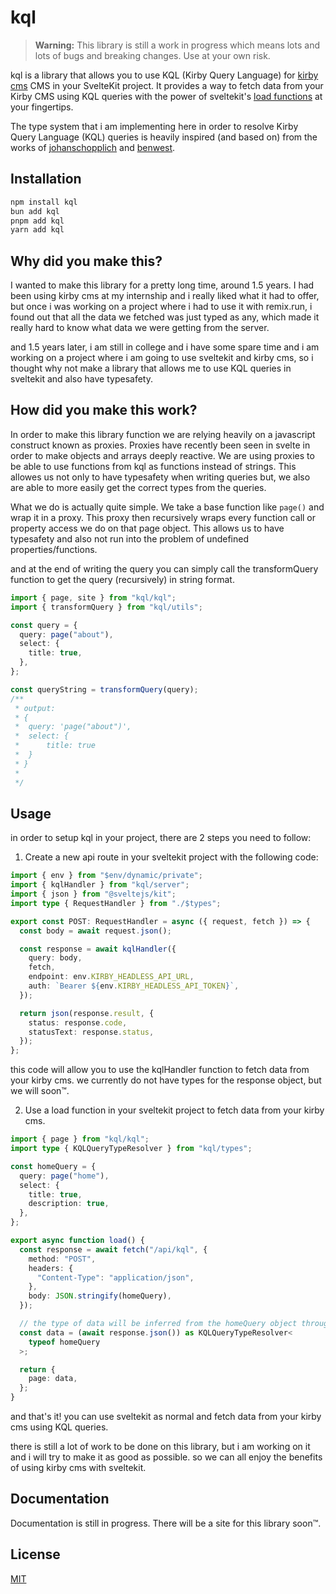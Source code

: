 # kql

> **Warning:** This library is still a work in progress which means lots and lots of bugs and breaking changes. Use at your own risk.

kql is a library that allows you to use KQL (Kirby Query Language) for [kirby cms](https://getkirby.com/) CMS in your SvelteKit project. It provides a way to fetch data from your Kirby CMS using KQL queries with the power of sveltekit's [load functions](https://svelte.dev/docs/kit/load) at your fingertips.

The type system that i am implementing here in order to resolve Kirby Query Language (KQL) queries is heavily inspired (and based on) from the works of [johanschopplich](https://github.com/johannschopplich/kirby-types) and [benwest](https://github.com/benwest/kql-ts).

## Installation

```bash
npm install kql
bun add kql
pnpm add kql
yarn add kql
```

## Why did you make this?

I wanted to make this library for a pretty long time, around 1.5 years. I had been using kirby cms at my internship and i really liked what it had to offer, but once i was working on a project where i had to use it with remix.run, i found out that all the data we fetched was just typed as any, which made it really hard to know what data we were getting from the server.

and 1.5 years later, i am still in college and i have some spare time and i am working on a project where i am going to use sveltekit and kirby cms, so i thought why not make a library that allows me to use KQL queries in sveltekit and also have typesafety.

## How did you make this work?

In order to make this library function we are relying heavily on a javascript construct known as proxies. Proxies have recently been seen in svelte in order to make objects and arrays deeply reactive. We are using proxies to be able to use functions from kql as functions instead of strings. This allowes us not only to have typesafety when writing queries but, we also are able to more easily get the correct types from the queries.

What we do is actually quite simple. We take a base function like `page()` and wrap it in a proxy. This proxy then recursively wraps every function call or property access we do on that page object. This allows us to have typesafety and also not run into the problem of undefined properties/functions.

and at the end of writing the query you can simply call the transformQuery function to get the query (recursively) in string format.

```typescript
import { page, site } from "kql/kql";
import { transformQuery } from "kql/utils";

const query = {
  query: page("about"),
  select: {
    title: true,
  },
};

const queryString = transformQuery(query);
/**
 * output:
 * {
 *  query: 'page("about")',
 *  select: {
 *      title: true
 *  }
 * }
 *
 */
```

## Usage

in order to setup kql in your project, there are 2 steps you need to follow:

1. Create a new api route in your sveltekit project with the following code:

```typescript
import { env } from "$env/dynamic/private";
import { kqlHandler } from "kql/server";
import { json } from "@sveltejs/kit";
import type { RequestHandler } from "./$types";

export const POST: RequestHandler = async ({ request, fetch }) => {
  const body = await request.json();

  const response = await kqlHandler({
    query: body,
    fetch,
    endpoint: env.KIRBY_HEADLESS_API_URL,
    auth: `Bearer ${env.KIRBY_HEADLESS_API_TOKEN}`,
  });

  return json(response.result, {
    status: response.code,
    statusText: response.status,
  });
};
```

this code will allow you to use the kqlHandler function to fetch data from your kirby cms. we currently do not have types for the response object, but we will soon™.

2. Use a load function in your sveltekit project to fetch data from your kirby cms.

```typescript
import { page } from "kql/kql";
import type { KQLQueryTypeResolver } from "kql/types";

const homeQuery = {
  query: page("home"),
  select: {
    title: true,
    description: true,
  },
};

export async function load() {
  const response = await fetch("/api/kql", {
    method: "POST",
    headers: {
      "Content-Type": "application/json",
    },
    body: JSON.stringify(homeQuery),
  });

  // the type of data will be inferred from the homeQuery object through the use of KQLQueryTypeResolver
  const data = (await response.json()) as KQLQueryTypeResolver<
    typeof homeQuery
  >;

  return {
    page: data,
  };
}
```

and that's it! you can use sveltekit as normal and fetch data from your kirby cms using KQL queries.

there is still a lot of work to be done on this library, but i am working on it and i will try to make it as good as possible.
so we can all enjoy the benefits of using kirby cms with sveltekit.

## Documentation

Documentation is still in progress. There will be a site for this library soon™.

## License

[MIT](https://github.com/JonaVDV/kql/blob/main/LICENSE)
